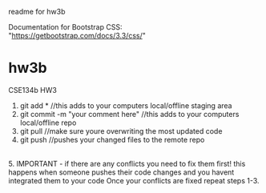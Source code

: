 readme for hw3b


Documentation for Bootstrap CSS: "https://getbootstrap.com/docs/3.3/css/"


# hw3b
CSE134b HW3


1. git add * //this adds to your computers local/offline staging area
2. git commit -m "your comment here" //this adds to your computers local/offline repo
3. git pull //make sure youre overwriting the most updated code
4. git push //pushes your changed files to the remote repo
<br>
5. IMPORTANT - if there are any conflicts you need to fix them first! this happens when someone pushes their code changes and you havent integrated them to your code
Once your conflicts are fixed repeat steps 1-3.

